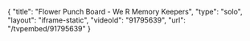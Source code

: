 {
    "title": "Flower Punch Board - We R Memory Keepers",
    "type": "solo",
    "layout": "iframe-static",
    "videoId": "91795639",
    "url": "\/tvpembed\/91795639"
}